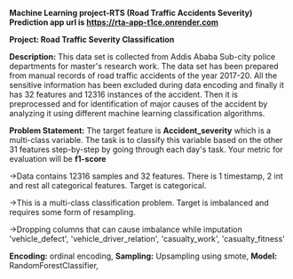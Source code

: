 **Machine Learning project-RTS (Road Traffic Accidents Severity) Prediction app url is  https://rta-app-t1ce.onrender.com**


**Project: Road Traffic Severity Classification**

**Description:** This data set is collected from Addis Ababa Sub-city police departments for master's research work. The data set has been prepared from manual records of road traffic accidents of the year 2017-20. All the sensitive information has been excluded during data encoding and finally it has 32 features and 12316 instances of the accident. Then it is preprocessed and for identification of major causes of the accident by analyzing it using different machine learning classification algorithms.

**Problem Statement:** The target feature is **Accident_severity** which is a multi-class variable. The task is to classify this variable based on the other 31 features step-by-step by going through each day's task. Your metric for evaluation will be **f1-score**

->Data contains 12316 samples and 32 features. There is 1 timestamp, 2 int and rest all categorical features. Target is categorical.

->This is a multi-class classification problem. Target is imbalanced and requires some form of resampling.

->Dropping columns that can cause imbalance while imputation 'vehicle_defect', 'vehicle_driver_relation', 'casualty_work', 'casualty_fitness'

**Encoding:** ordinal encoding, 
**Sampling:** Upsampling using smote, 
**Model:** RandomForestClassifier, 

